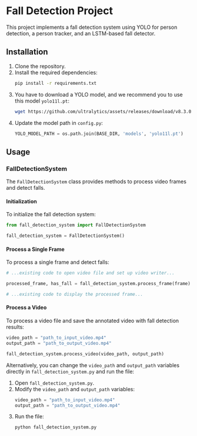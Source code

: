 # Fall Detection Project

This project implements a fall detection system using YOLO for person detection, a person tracker, and an LSTM-based fall detector.

## Installation

1. Clone the repository.
2. Install the required dependencies:
   ```bash
   pip install -r requirements.txt
   ```
3. You have to download a YOLO model, and we recommend you to use this model `yolo11l.pt`:
   ```bash
   wget https://github.com/ultralytics/assets/releases/download/v8.3.0/yolo11l.pt -P models/
   ```
4. Update the model path in `config.py`:
   ```python
   YOLO_MODEL_PATH = os.path.join(BASE_DIR, 'models', 'yolo11l.pt')
   ```

## Usage

### FallDetectionSystem

The `FallDetectionSystem` class provides methods to process video frames and detect falls.

#### Initialization

To initialize the fall detection system:

```python
from fall_detection_system import FallDetectionSystem

fall_detection_system = FallDetectionSystem()
```

#### Process a Single Frame

To process a single frame and detect falls:

```python
# ...existing code to open video file and set up video writer...

processed_frame, has_fall = fall_detection_system.process_frame(frame)

# ...existing code to display the processed frame...
```

#### Process a Video

To process a video file and save the annotated video with fall detection results:

```python
video_path = "path_to_input_video.mp4"
output_path = "path_to_output_video.mp4"

fall_detection_system.process_video(video_path, output_path)
```

Alternatively, you can change the `video_path` and `output_path` variables directly in `fall_detection_system.py` and run the file:

1. Open `fall_detection_system.py`.
2. Modify the `video_path` and `output_path` variables:
   ```python
   video_path = "path_to_input_video.mp4"
   output_path = "path_to_output_video.mp4"
   ```
3. Run the file:
   ```bash
   python fall_detection_system.py
   ```
